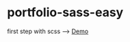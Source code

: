 # portfolio-sass-easy
first step with scss --> [Demo](https://keita18.github.io/portfolio-sass-easy/dish/)
